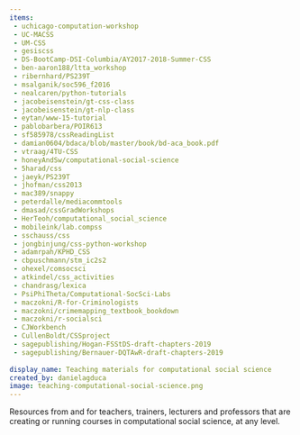 ```yaml
---
items:
 - uchicago-computation-workshop
 - UC-MACSS
 - UM-CSS
 - gesiscss
 - DS-BootCamp-DSI-Columbia/AY2017-2018-Summer-CSS
 - ben-aaron188/ltta_workshop
 - ribernhard/PS239T
 - msalganik/soc596_f2016
 - nealcaren/python-tutorials
 - jacobeisenstein/gt-css-class
 - jacobeisenstein/gt-nlp-class
 - eytan/www-15-tutorial
 - pablobarbera/POIR613
 - sf585978/cssReadingList
 - damian0604/bdaca/blob/master/book/bd-aca_book.pdf
 - vtraag/4TU-CSS
 - honeyAndSw/computational-social-science
 - 5harad/css
 - jaeyk/PS239T
 - jhofman/css2013
 - mac389/snappy
 - peterdalle/mediacommtools
 - dmasad/cssGradWorkshops
 - HerTeoh/computational_social_science
 - mobileink/lab.compss
 - sschauss/css
 - jongbinjung/css-python-workshop 
 - adamrpah/KPHD_CSS
 - cbpuschmann/stm_ic2s2
 - ohexel/comsocsci
 - atkindel/css_activities
 - chandrasg/lexica
 - PsiPhiTheta/Computational-SocSci-Labs
 - maczokni/R-for-Criminologists
 - maczokni/crimemapping_textbook_bookdown
 - maczokni/r-socialsci
 - CJWorkbench
 - CullenBoldt/CSSproject
 - sagepublishing/Hogan-FSStDS-draft-chapters-2019
 - sagepublishing/Bernauer-DQTAwR-draft-chapters-2019
 
display_name: Teaching materials for computational social science
created_by: danielagduca
image: teaching-computational-social-science.png
---
```

Resources from and for teachers, trainers, lecturers and professors that are creating or running courses in computational social science, at any level.
